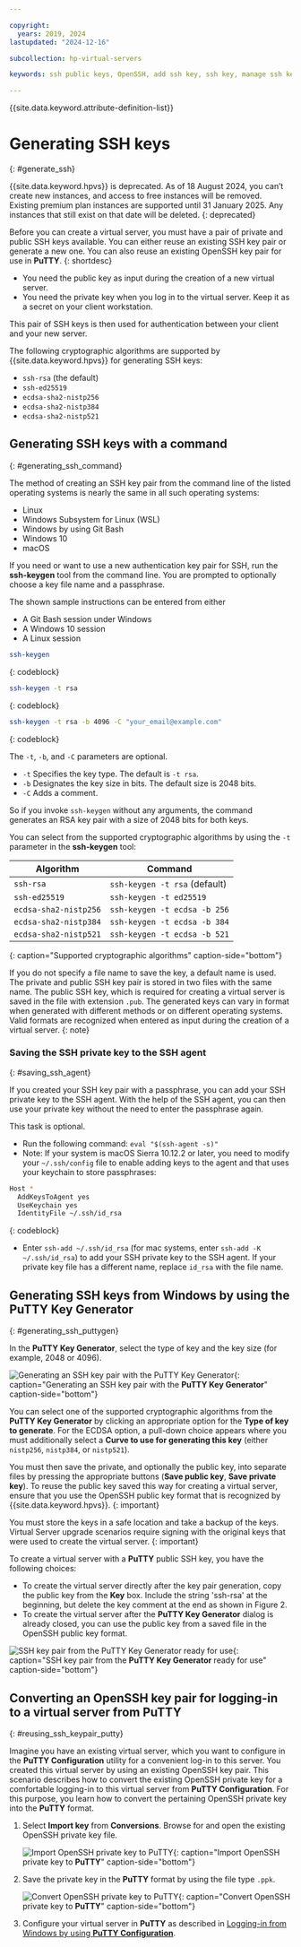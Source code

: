 ```yaml
---

copyright:
  years: 2019, 2024
lastupdated: "2024-12-16"

subcollection: hp-virtual-servers

keywords: ssh public keys, OpenSSH, add ssh key, ssh key, manage ssh key, virtual server instance, instance, virtual server

---
```


{{site.data.keyword.attribute-definition-list}}

# Generating SSH keys
{: #generate_ssh}

{{site.data.keyword.hpvs}} is deprecated. As of 18 August 2024, you can’t create new instances, and access to free instances will be removed. Existing premium plan instances are supported until 31 January 2025. Any instances that still exist on that date will be deleted.
{: deprecated}

Before you can create a virtual server, you must have a pair of private and public SSH keys available. You can either reuse an existing SSH key pair or generate a new one. You can also reuse an existing OpenSSH key pair for use in **PuTTY**.
{: shortdesc}

* You need the public key as input during the creation of a new virtual server.
* You need the private key when you log in to the virtual server. Keep it as a secret on your client workstation.

This pair of SSH keys is then used for authentication between your client and your new server.


The following cryptographic algorithms are supported by {{site.data.keyword.hpvs}} for generating SSH keys:

* `ssh-rsa`   (the default)
* `ssh-ed25519`
* `ecdsa-sha2-nistp256`
* `ecdsa-sha2-nistp384`
* `ecdsa-sha2-nistp521`

## Generating SSH keys with a command
{: #generating_ssh_command}

The method of creating an SSH key pair from the command line of the listed operating systems is nearly the same in all such operating systems:
* Linux
* Windows Subsystem for Linux (WSL)
* Windows by using Git Bash
* Windows 10
* macOS

If you need or want to use a new authentication key pair for SSH, run the **ssh-keygen** tool from the command line. You are prompted to optionally choose a key file name and a passphrase.

The shown sample instructions can be entered from either
- A Git Bash session under Windows
- A Windows 10 session
- A Linux session

```sh
ssh-keygen
```
{: codeblock}

```sh
ssh-keygen -t rsa
```
{: codeblock}

```sh
ssh-keygen -t rsa -b 4096 -C "your_email@example.com"
```
{: codeblock}

The `-t`, `-b`, and  `-C` parameters are optional.
- `-t` Specifies the key type. The default is `-t rsa`.
- `-b` Designates the key size in bits. The default size is 2048 bits.
- `-C` Adds a comment.

So if you invoke `ssh-keygen` without any arguments, the command generates an	RSA key pair with a size of 2048 bits for both keys.

You can select from the supported cryptographic algorithms by using the `-t` parameter in the **ssh-keygen** tool:

| Algorithm | Command |
|-------|------------------|
|`ssh-rsa`|`ssh-keygen -t rsa`   (default)|
|`ssh-ed25519`|`ssh-keygen -t ed25519`|
|`ecdsa-sha2-nistp256`|`ssh-keygen -t ecdsa -b 256`|
|`ecdsa-sha2-nistp384`|`ssh-keygen -t ecdsa -b 384`|
|`ecdsa-sha2-nistp521`|`ssh-keygen -t ecdsa -b 521`|
{: caption="Supported cryptographic algorithms" caption-side="bottom"}

If you do not specify a file name to save the key, a default name is used.
The private and public SSH key pair is stored in two files with the same name. The public SSH key, which is required for creating a virtual server is saved in the file with extension `.pub`.
The generated keys can vary in format when generated with different methods or on different operating systems. Valid formats are recognized when entered as input during the creation of a virtual server.
{: note}

### Saving the SSH private key to the SSH agent
{: #saving_ssh_agent}

If you created your SSH key pair with a passphrase, you can add your SSH private key to the SSH agent. With the help of the SSH agent, you can then use your private key without the need to enter the passphrase again.

This task is optional.

* Run the following command: `eval "$(ssh-agent -s)"`
* Note: If your system is macOS Sierra 10.12.2 or later, you need to modify your `~/.ssh/config` file to enable adding keys to the agent and that uses your keychain to store passphrases:

 ```sh
 Host *
   AddKeysToAgent yes
   UseKeychain yes
   IdentityFile ~/.ssh/id_rsa
 ```
 {: codeblock}

* Enter `ssh-add ~/.ssh/id_rsa` (for mac systems, enter `ssh-add -K ~/.ssh/id_rsa`) to add your SSH private key to the SSH agent. If your private key file has a different name, replace `id_rsa` with the file name.

## Generating SSH keys from Windows by using the **PuTTY Key Generator**
{: #generating_ssh_puttygen}

In the **PuTTY Key Generator**, select the type of key and the key size (for example, 2048 or 4096).

![Generating an SSH key pair with the PuTTY Key Generator](image/hpvs_puttygen.gif "Generating an SSH key pair with the PuTTY Key Generator"){: caption="Generating an SSH key pair with the **PuTTY Key Generator**" caption-side="bottom"}


You can select one of the supported cryptographic algorithms from the **PuTTY Key Generator** by clicking an appropriate option for the **Type of key to generate**. For the ECDSA option, a pull-down choice appears where you must additionally select a **Curve to use for generating this key** (either `nistp256`, `nistp384`, or `nistp521`).

You must then save the private, and optionally the public key, into separate files by pressing the appropriate buttons (**Save public key**, **Save private key**). To reuse the public key saved this way for creating a virtual server, ensure that you use the OpenSSH public key format that is recognized by {{site.data.keyword.hpvs}}.
{: important}

You must store the keys in a safe location and take a backup of the keys. Virtual Server upgrade scenarios require signing with the original keys that were used to create the virtual server.
{: important}

To create a virtual server with a **PuTTY** public SSH key, you have the following choices:

- To create the virtual server directly after the key pair generation, copy the public key from the **Key** box. Include the string 'ssh-rsa' at the beginning, but delete the key comment at the end as shown in Figure 2.
- To create the virtual server after the **PuTTY Key Generator** dialog is already closed, you can use the public key from a saved file in the OpenSSH public key format.


![SSH key pair from the PuTTY Key Generator ready for use](image/hpvs_putty_pubkey.gif "SSH key pair from the PuTTY Key Generator ready for use"){: caption="SSH key pair from the **PuTTY Key Generator** ready for use" caption-side="bottom"}

## Converting an OpenSSH key pair for logging-in to a virtual server from **PuTTY**
{: #reusing_ssh_keypair_putty}

Imagine you have an existing virtual server, which you want to configure in the **PuTTY Configuration** utility for a convenient log-in to this server. You created this virtual server by using an existing OpenSSH key pair. This scenario describes how to convert the existing OpenSSH private key for a comfortable logging-in to this virtual server from **PuTTY Configuration**. For this purpose, you learn how to convert the pertaining OpenSSH private key into the  **PuTTY** format.


1. Select **Import key** from **Conversions**. Browse for and open the existing OpenSSH private key file.

   ![Import OpenSSH private key to **PuTTY**](image/hpvs_convert_privkey.jpg "Import OpenSSH private key to **PuTTY**"){: caption="Import OpenSSH private key to **PuTTY**" caption-side="bottom"}


2. Save the private key in the **PuTTY** format by using the file type `.ppk`.

   ![Convert OpenSSH private key to **PuTTY**](image/hpvs_convert_privkey_save.jpg "Convert OpenSSH private key to **PuTTY**"){: caption="Convert OpenSSH private key to **PuTTY**" caption-side="bottom"}


3. Configure your virtual server in **PuTTY** as described in [Logging-in from Windows by using **PuTTY Configuration**](/docs/services/hp-virtual-servers?topic=hp-virtual-servers-connect_vs#connect_vs_with_putty).
